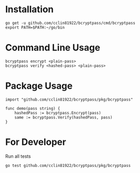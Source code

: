 # Installation

```
go get -u github.com/cclin81922/bcryptpass/cmd/bcryptpass
export PATH=$PATH:~/go/bin
```

# Command Line Usage

```
bcryptpass encrypt <plain-pass>
bcryptpass verify <hashed-pass> <plain-pass>
```

# Package Usage

```
import "github.com/cclin81922/bcryptpass/pkg/bcryptpass"

func demo(pass string) {
    hashedPass := bcryptpass.Encrypt(pass)
    same := bcryptpass.Verify(hashedPass, pass)
}
```

# For Developer

Run all tests

```
go test github.com/cclin81922/bcryptpass/pkg/bcryptpass
```
